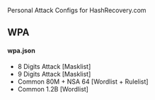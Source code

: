 Personal Attack Configs for HashRecovery.com

## WPA
#### wpa.json

- 8 Digits Attack [Masklist]
- 9 Digits Attack [Masklist]
- Common 80M + NSA 64 [Wordlist + Rulelist]
- Common 1.2B [Wordlist]
